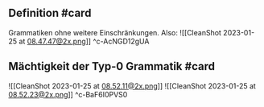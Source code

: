 ## Definition #card 
Grammatiken ohne weitere Einschränkungen. Also:
![[CleanShot 2023-01-25 at 08.47.47@2x.png]]
^c-AcNGD12gUA

## Mächtigkeit der Typ-0 Grammatik #card 
![[CleanShot 2023-01-25 at 08.52.11@2x.png]]
![[CleanShot 2023-01-25 at 08.52.23@2x.png]]
^c-BaF6I0PVS0